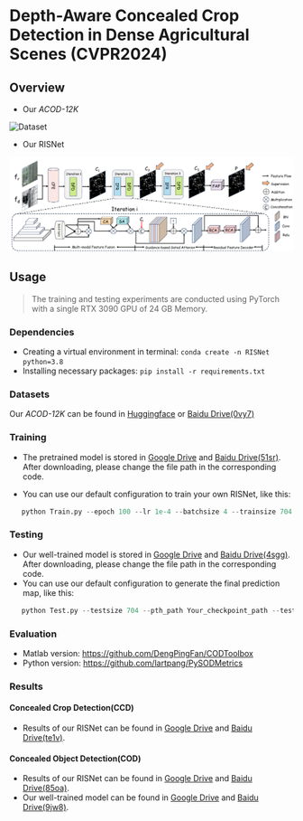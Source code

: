 # Depth-Aware Concealed Crop Detection in Dense Agricultural Scenes (CVPR2024)

## Overview
- Our *ACOD-12K*
  
![Dataset](assets/Dataset.png)

- Our RISNet 
  
![Model](assets/Model.png)


## Usage

>The training and testing experiments are conducted using PyTorch with a single RTX 3090 GPU of 24 GB Memory.

### Dependencies

- Creating a virtual environment in terminal: `conda create -n RISNet python=3.8`
- Installing necessary packages: `pip install -r requirements.txt`


### Datasets

Our *ACOD-12K* can be found in [Huggingface](https://huggingface.co/datasets/Kki11/ACOD-12K) or [Baidu Drive(0vy7)](https://pan.baidu.com/s/1NnQ6jXKPvxnomWg4Eqzbdw?pwd=0vy7 
)

### Training

- The pretrained model is stored in [Google Drive](https://drive.google.com/file/d/1JgCwftYFZIiL-r2I8vHwdOPRY9beEw6z/view?usp=drive_link) and [Baidu Drive(51sr)](https://pan.baidu.com/s/1xiXZl6i9RXookwnlN6QuaA?pwd=51sr). After downloading, please change the file path in the corresponding code.

- You can use our default configuration to train your own RISNet, like this:
```python
   python Train.py --epoch 100 --lr 1e-4 --batchsize 4 --trainsize 704 --train_path Your_dataset_path --save_path Your_save_path
```

### Testing

- Our well-trained model is stored in [Google Drive](https://drive.google.com/file/d/1g0usHDSmJ19w1uUGVu_oOQT5xyOaTvDj/view?usp=drive_link) and [Baidu Drive(4sgg)](https://pan.baidu.com/s/1I7pyPCLMpCQS5VGE6CVt9Q?pwd=4sgg). After downloading, please change the file path in the corresponding code.
- You can use our default configuration to generate the final prediction map, like this:
```python
   python Test.py --testsize 704 --pth_path Your_checkpoint_path --test_path Your_dataset_path
```

### Evaluation
- Matlab version: https://github.com/DengPingFan/CODToolbox 
- Python version: https://github.com/lartpang/PySODMetrics

### Results

#### Concealed Crop Detection(CCD)

- Results of our RISNet can be found in [Google Drive](https://drive.google.com/file/d/1W0emL6U-n7aeriKU1lVKiPtVbBVS-5ti/view?usp=drive_link) and [Baidu Drive(te1v)](https://pan.baidu.com/s/1H4i77Rgi5U6KWjg4eueXOw?pwd=te1v).

#### Concealed Object Detection(COD)
- Results of our RISNet can be found in [Google Drive](https://drive.google.com/file/d/1A_F1dCKDtGrs1XJg_xLXOGZSIx4fn11O/view?usp=drive_link) and [Baidu Drive(85oa)](https://pan.baidu.com/s/1EY41aZN6PmAM6RFqVK2Www?pwd=85oa).
- Our well-trained model can be found in [Google Drive](https://drive.google.com/file/d/1SNuzMz2CFHEfCYwcpwic1jgeR7kS6rsG/view?usp=drive_link) and [Baidu Drive(9jw8)](https://pan.baidu.com/s/1JSfmjTTVeKNHcXMDBCApPg?pwd=9jw8).

